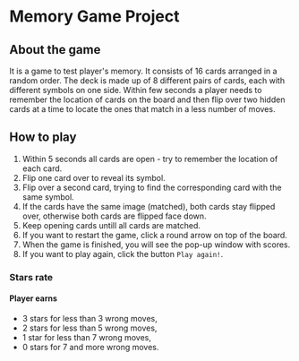 # Memory Game Project

## About the game

It is a game to test player's memory. It consists of 16 cards arranged in a random order. The deck is made up of 8 different pairs of cards, each with different symbols on one side. Within few seconds a player needs to remember the location of cards on the board and then flip over two hidden cards at a time to locate the ones that match in a less number of moves. 

## How to play

1. Within 5 seconds all cards are open - try to remember the location of each card.
2. Flip one card over to reveal its symbol.
3. Flip over a second card, trying to find the corresponding card with the same symbol.
4. If the cards have the same image (matched), both cards stay flipped over, otherwise both cards are flipped face down.
5. Keep opening cards untill all cards are matched.
6. If you want to restart the game, click a round arrow on top of the board.
7. When the game is finished, you will see the pop-up window with scores.
8. If you want to play again, click the button `Play again!`.

### Stars rate

#### Player earns

* 3 stars for less than 3 wrong moves,
* 2 stars for less than 5 wrong moves,
* 1 star for less than 7 wrong moves,
* 0 stars for 7 and more wrong moves.
